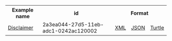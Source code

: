 <table class="list" width="100%">            
   <tr>
     <th>Example name</th>
     <th>id</th>
     <th colspan="3">Format</th>
   </tr>
   <tr>
      <td><a href="Observation-observation-disclaimer-example-01.html">Disclaimer</a></td>
      <td>2a3ea044-27d5-11eb-adc1-0242ac120002</td>
      <td><a href="Observation-2a3ea044-27d5-11eb-adc1-0242ac120002.xml.html">XML</a></td>
      <td><a href="Observation-2a3ea044-27d5-11eb-adc1-0242ac120002.json.html">JSON</a></td>
      <td><a href="Observation-2a3ea044-27d5-11eb-adc1-0242ac120002.ttl.html">Turtle</a></td>
   </tr> 
</table>